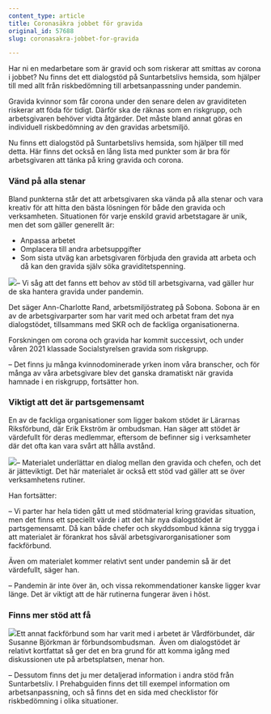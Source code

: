 ```yaml
---
content_type: article
title: Coronasäkra jobbet för gravida
original_id: 57688
slug: coronasakra-jobbet-for-gravida

---
```


Har ni en medarbetare som är gravid och som riskerar att smittas av corona i jobbet? Nu finns det ett dialogstöd på Suntarbetslivs hemsida, som hjälper till med allt från riskbedömning till arbetsanpassning under pandemin.

Gravida kvinnor som får corona under den senare delen av graviditeten riskerar att föda för tidigt. Därför ska de räknas som en riskgrupp, och arbetsgivaren behöver vidta åtgärder. Det måste bland annat göras en individuell riskbedömning av den gravidas arbetsmiljö.

Nu finns ett dialogstöd på Suntarbetslivs hemsida, som hjälper till med detta. Här finns det också en lång lista med punkter som är bra för arbetsgivaren att tänka på kring gravida och corona.

### Vänd på alla stenar

Bland punkterna står det att arbetsgivaren ska vända på alla stenar och vara kreativ för att hitta den bästa lösningen för både den gravida och verksamheten. Situationen för varje enskild gravid arbetstagare är unik, men det som gäller generellt är:

*   Anpassa arbetet
*   Omplacera till andra arbetsuppgifter
*   Som sista utväg kan arbetsgivaren förbjuda den gravida att arbeta och då kan den gravida själv söka graviditetspenning.

[![](https://www.suntarbetsliv.se/wp-content/uploads/2020/05/200x220-Ann-Charlotte-Rand.jpg)](https://www.suntarbetsliv.se/wp-content/uploads/2020/05/200x220-Ann-Charlotte-Rand.jpg)– Vi såg att det fanns ett behov av stöd till arbetsgivarna, vad gäller hur de ska hantera gravida under pandemin.

Det säger Ann-Charlotte Rand, arbetsmiljöstrateg på Sobona. Sobona är en av de arbetsgivarparter som har varit med och arbetat fram det nya dialogstödet, tillsammans med SKR och de fackliga organisationerna.

Forskningen om corona och gravida har kommit successivt, och under våren 2021 klassade Socialstyrelsen gravida som riskgrupp.

– Det finns ju många kvinnodominerade yrken inom våra branscher, och för många av våra arbetsgivare blev det ganska dramatiskt när gravida hamnade i en riskgrupp, fortsätter hon.

### Viktigt att det är partsgemensamt

En av de fackliga organisationer som ligger bakom stödet är Lärarnas Riksförbund, där Erik Ekström är ombudsman. Han säger att stödet är värdefullt för deras medlemmar, eftersom de befinner sig i verksamheter där det ofta kan vara svårt att hålla avstånd.

[![](https://www.suntarbetsliv.se/wp-content/uploads/2021/06/200x220-Erik-Ekstrom.jpg)](https://www.suntarbetsliv.se/wp-content/uploads/2021/06/200x220-Erik-Ekstrom.jpg)– Materialet underlättar en dialog mellan den gravida och chefen, och det är jätteviktigt. Det här materialet är också ett stöd vad gäller att se över verksamhetens rutiner.

Han fortsätter:

– Vi parter har hela tiden gått ut med stödmaterial kring gravidas situation, men det finns ett speciellt värde i att det här nya dialogstödet är partsgemensamt. Då kan både chefer och skyddsombud känna sig trygga i att materialet är förankrat hos såväl arbetsgivarorganisationer som fackförbund.

Även om materialet kommer relativt sent under pandemin så är det värdefullt, säger han.

– Pandemin är inte över än, och vissa rekommendationer kanske ligger kvar länge. Det är viktigt att de här rutinerna fungerar även i höst.

### Finns mer stöd att få

[![](https://www.suntarbetsliv.se/wp-content/uploads/2020/05/200x220-susanne-bjorkman.jpg)](https://www.suntarbetsliv.se/wp-content/uploads/2020/05/200x220-susanne-bjorkman.jpg)Ett annat fackförbund som har varit med i arbetet är Vårdförbundet, där Susanne Björkman är förbundsombudsman.  Även om dialogstödet är relativt kortfattat så ger det en bra grund för att komma igång med diskussionen ute på arbetsplatsen, menar hon.

– Dessutom finns det ju mer detaljerad information i andra stöd från Suntarbetsliv. I Prehabguiden finns det till exempel information om arbetsanpassning, och så finns det en sida med checklistor för riskbedömning i olika situationer.

